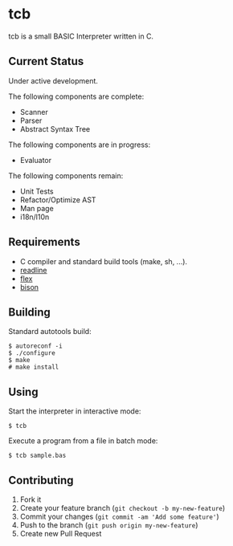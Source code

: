 # tcb

tcb is a small BASIC Interpreter written in C.

## Current Status

Under active development.

The following components are complete:

* Scanner
* Parser
* Abstract Syntax Tree

The following components are in progress:

* Evaluator

The following components remain:

* Unit Tests
* Refactor/Optimize AST
* Man page
* i18n/l10n

## Requirements

* C compiler and standard build tools (make, sh, ...).
* [readline](http://www.gnu.org/software/readline/)
* [flex](http://www.gnu.org/software/flex/)
* [bison](http://www.gnu.org/software/bison/)

## Building

Standard autotools build:

    $ autoreconf -i
    $ ./configure
    $ make
    # make install

## Using

Start the interpreter in interactive mode:

    $ tcb

Execute a program from a file in batch mode:

    $ tcb sample.bas

## Contributing

1. Fork it
2. Create your feature branch (`git checkout -b my-new-feature`)
3. Commit your changes (`git commit -am 'Add some feature'`)
4. Push to the branch (`git push origin my-new-feature`)
5. Create new Pull Request
